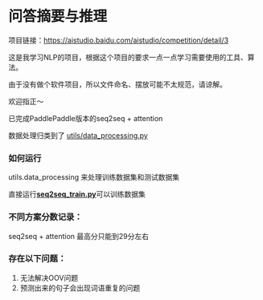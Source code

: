 # 问答摘要与推理

项目链接：<https://aistudio.baidu.com/aistudio/competition/detail/3>

这是我学习NLP的项目，根据这个项目的要求一点一点学习需要使用的工具、算法。

由于没有做个软件项目，所以文件命名、摆放可能不太规范，请谅解。

欢迎指正～

已完成PaddlePaddle版本的seq2seq + attention



数据处理归类到了 [utils/data_processing.py](https://github.com/Abner1zhou/Q-A-Summary-and-Reasoning/blob/master/utils/data_processing.py)

### 如何运行

utils.data_processing 来处理训练数据集和测试数据集



直接运行[**seq2seq_train.py**](https://github.com/Abner1zhou/Q-A-Summary-and-Reasoning/blob/paddle/seq2seq_train.py)可以训练数据集



### 不同方案分数记录：

seq2seq + attention   最高分只能到29分左右

### 存在以下问题：

1. 无法解决OOV问题
2. 预测出来的句子会出现词语重复的问题